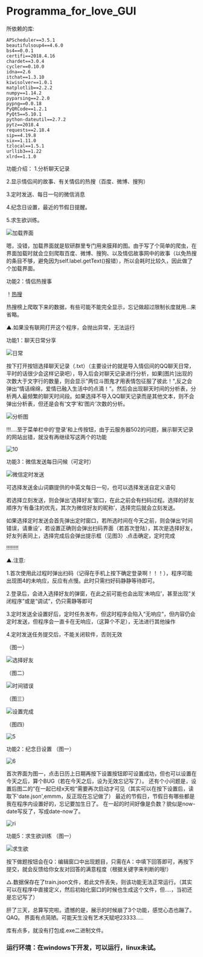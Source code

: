 # Programma_for_love_GUI
所依赖的库:
``` 
APScheduler==3.5.1
beautifulsoup4==4.6.0
bs4==0.0.1
certifi==2018.4.16
chardet==3.0.4
cycler==0.10.0
idna==2.6
itchat==1.3.10
kiwisolver==1.0.1
matplotlib==2.2.2
numpy==1.14.2
pyparsing==2.2.0
pypng==0.0.18
PyQRCode==1.2.1
PyQt5==5.10.1
python-dateutil==2.7.2
pytz==2018.4
requests==2.18.4
sip==4.19.8
six==1.11.0
tzlocal==1.5.1
urllib3==1.22
xlrd==1.1.0
```
功能介绍：
1.分析聊天记录

2.显示情侣间的故事、有关情侣的热搜（百度、微博、搜狗）

3.定时发送、每日一句的微信消息

4.纪念日设置，最近的节假日提醒。

5.求生欲训练。

![加载界面](https://github.com/Freedomisgood/Programma_for_love_GUI/tree/master/readme/2.jpg)

​	嗯，没错，加载界面就是软研群里专门用来膜拜的图。由于写了个简单的爬虫，在界面加载时就会立刻爬取百度、微博、搜狗、以及情侣故事网中的故事（以免热搜的条目不够，避免因为self.label.getText()报错），所以会耗时比较久，因此做了个加载界面。

功能2：情侣热搜事

！[热搜](https://github.com/Freedomisgood/Programma_for_love_GUI/tree/master/readme/22.jpg)

热搜榜上爬取下来的数据，有些可能不能完全显示，忘记做超过限制长度就用...来省略。

▲.如果没有联网打开这个程序，会抛出异常，无法运行

功能1：聊天日常分享

![日常](https://github.com/Freedomisgood/Programma_for_love_GUI/tree/master/readme/9.jpg)

按下打开按钮选择聊天记录（.txt）（主要设计的就是导入情侣间的QQ聊天日常，平时的话很少会这样记录吧），导入后会对聊天记录进行分析，如果[图片]出现的次数大于文字行的数量，则会显示"两位斗图鬼才用表情包征服了彼此！",反之会弹出“情话绵绵，爱情已融入生活中的点滴！”。然后会出现聊天时间的分析表，分析两人最频繁的聊天时间段。如果选择不导入QQ聊天记录而是其他文本，则不会弹出分析表，但还是会有‘文字’和‘图片’次数的分析。

![分析图](https://github.com/Freedomisgood/Programma_for_love_GUI/tree/master/readme/11.jpg)

!!!....至于菜单栏中的‘登录’和上传按钮，由于云服务器502的问题，展示聊天记录的网站出错，就没有再继续写这两个的功能

![10](https://github.com/Freedomisgood/Programma_for_love_GUI/tree/master/readme/10.jpg)

功能3：微信发送每日问候（可定时）

![微信定时发送](https://github.com/Freedomisgood/Programma_for_love_GUI/tree/master/readme/1.jpg)

可选择发送金山词霸提供的中英文每日一句，也可以选择发送自定义语句

若选择立刻发送，则会弹出‘选择好友’窗口，在此之前会有扫码过程。选择的好友顺序为‘有备注的优先，其次为微信好友的昵称’，选择完后就会立刻发送。

如果选择定时发送会首先弹出定时窗口，若所选时间在今天之前，则会弹出‘时间错误，请重设’，若设置正确则会弹出扫码界面（若首次登陆），其次是选择好友，好友列表同上，选择完成后会弹出提示框（见图3）.点击确定，定时完成

!!!!!!!!

▲.注意:

1.首次使用此过程时弹出扫码（记得在手机上按下确定登录啊！！！），程序可能出现图4的未响应，反应有点慢。此时只需扫好码静静等待即可。

2.登录后，会进入选择好友的弹窗，在此之前可能也会出现‘未响应’，甚至出现“关闭程序”或是“调试”，仍只需静等即可

3.定时发送全设置好后，定时任务发布，但这时程序会陷入“无响应“，但内容仍会定时发送，但程序会一直卡在无响应，（这算个不足），无法进行其他操作

4.定时发送任务提交后，不能关闭软件，否则无效

（图一）

![选择好友](https://github.com/Freedomisgood/Programma_for_love_GUI/tree/master/readme/3.jpg)

（图二）

![时间错误](https://github.com/Freedomisgood/Programma_for_love_GUI/tree/master/readme/x.jpg)

（图三）

![设置完成](https://github.com/Freedomisgood/Programma_for_love_GUI/tree/master/readme/4.jpg)

（图四）

![5](https://github.com/Freedomisgood/Programma_for_love_GUI/tree/master/readme/5.jpg)

功能2：纪念日设置
（图一）

![6](https://github.com/Freedomisgood/Programma_for_love_GUI/tree/master/readme/6.jpg)

首次界面为图一，点击日历上日期再按下设置按钮即可设置成功，但也可以设置在今天之后，算个BUG（若在今天之后，设为无效忘记写了）。
还有个小问题是，设置后图二的“在一起已经x天啦”需要再次启动才可见（其实可以在按下设置后，读取下'date.json',emmm，反正现在忘记做了）
最近的节假日，节假日有哪些都是我在程序内设置好的，忘记要加生日了。
在一起的时间好像是负数？貌似是now-date写反了，写成date-now了。

![ri](https://github.com/Freedomisgood/Programma_for_love_GUI/tree/master/readme/ri.jpg)

功能5：求生欲训练
（图一）

![求生欲](https://github.com/Freedomisgood/Programma_for_love_GUI/tree/master/readme/8.jpg)

按下做题按钮会在Q：编辑窗口中出现题目，只需在A：中填下回答即可，再按下提交，就会反馈给你女友对回答的满意程度（根据关键字来判断的哦!）

△.数据保存在了train.json文件，若此文件丢失，则该功能无法正常运行。（其实可以在程序中直接定义，然后初始化窗口的时候也生成这个文件，但....，当初还是忘记写了）

肝了三天，总算写完啦。遗憾的是，展示的时候崩了3个功能，感觉心态也蹦了。QAQ。
界面有点简陋。可能天生没有艺术天赋吧23333.....

库有点多，就没有打包成.exe二进制文件。

### 运行环境：在windows下开发，可以运行，linux未试。
